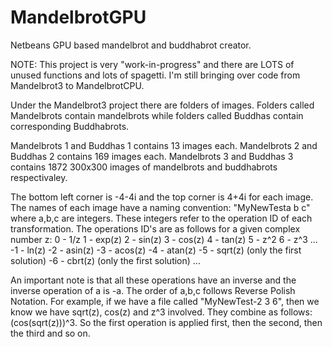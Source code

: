# MandelbrotGPU
Netbeans GPU based mandelbrot and buddhabrot creator.

NOTE: This project is very "work-in-progress" and there are LOTS of unused functions and lots of spagetti.
I'm still bringing over code from Mandelbrot3 to MandelbrotCPU.

Under the Mandelbrot3 project there are folders of images.
Folders called Mandelbrots contain mandelbrots while folders called Buddhas contain corresponding Buddhabrots.

Mandelbrots 1 and Buddhas 1 contains 13 images each.
Mandelbrots 2 and Buddhas 2 contains 169 images each.
Mandelbrots 3 and Buddhas 3 contains 1872 300x300 images of mandelbrots and buddhabrots respectivaley.

The bottom left corner is -4-4i and the top corner is 4+4i for each image.
The names of each image have a naming convention: "MyNewTesta b c" where a,b,c are integers.
These integers refer to the operation ID of each transformation.
The operations ID's are as follows for a given complex number z:
0 - 1/z
1 - exp(z)
2 - sin(z)
3 - cos(z)
4 - tan(z)
5 - z^2
6 - z^3
...
-1 - ln(z)
-2 - asin(z)
-3 - acos(z)
-4 - atan(z)
-5 - sqrt(z) (only the first solution)
-6 - cbrt(z) (only the first solution)
...

An important note is that all these operations have an inverse and the inverse operation of a is -a.
The order of a,b,c follows Reverse Polish Notation. 
For example, if we have a file called "MyNewTest-2 3 6", then we know we have sqrt(z), cos(z) and z^3 involved. 
They combine as follows: (cos(sqrt(z)))^3.
So the first operation is applied first, then the second, then the third and so on.
